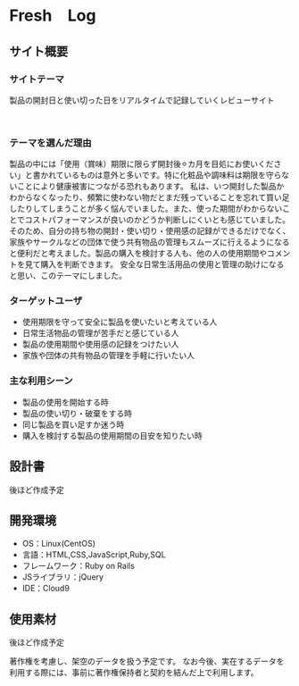 # Fresh　Log 

## サイト概要
### サイトテーマ
製品の開封日と使い切った日をリアルタイムで記録していくレビューサイト

​
### テーマを選んだ理由
製品の中には「使用（賞味）期限に限らず開封後⚪︎カ月を目処にお使いください」と書かれているものは意外と多いです。特に化粧品や調味料は期限を守らないことにより健康被害につながる恐れもあります。
私は、いつ開封した製品かわからなくなったり、頻繁に使わない物だとまだ残っていることを忘れて買い足したりしてしまうことが多く悩んでいました。また、使った期間がわからないことでコストパフォーマンスが良いのかどうか判断しにくいとも感じていました。
そのため、自分の持ち物の開封・使い切り・使用感の記録ができるだけでなく、家族やサークルなどの団体で使う共有物品の管理もスムーズに行えるようになると便利だと考えました。製品の購入を検討する人も、他の人の使用期間やコメントを見て購入を判断できます。
安全な日常生活用品の使用と管理の助けになると思い、このテーマにしました。
​
### ターゲットユーザ
- 使用期限を守って安全に製品を使いたいと考えている人
- 日常生活物品の管理が苦手だと感じている人
- 製品の使用期間や使用感の記録をつけたい人
- 家族や団体の共有物品の管理を手軽に行いたい人
​
### 主な利用シーン
- 製品の使用を開始する時
- 製品の使い切り・破棄をする時
- 同じ製品を買い足すか迷う時
- 購入を検討する製品の使用期間の目安を知りたい時
​
## 設計書
後ほど作成予定
​
## 開発環境
- OS：Linux(CentOS)
- 言語：HTML,CSS,JavaScript,Ruby,SQL
- フレームワーク：Ruby on Rails
- JSライブラリ：jQuery
- IDE：Cloud9
​
## 使用素材
後ほど作成予定

著作権を考慮し、架空のデータを扱う予定です。
なお今後、実在するデータを利用する際には、事前に著作権保持者と契約を結んだ上で利用します。